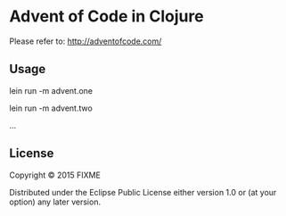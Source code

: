 # Advent of Code in Clojure

Please refer to: http://adventofcode.com/

## Usage

lein run -m advent.one

lein run -m advent.two

...

## License

Copyright © 2015 FIXME

Distributed under the Eclipse Public License either version 1.0 or (at
your option) any later version.
